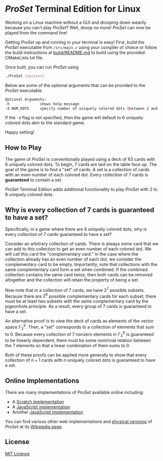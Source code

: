 # *ProSet* Terminal Edition for Linux

Working on a Linux machine without a GUI and drooping down wearily because you can't play *ProSet*? Well, droop no more! *ProSet* can now be played from the command line!

Getting *ProSet* up and running in your terminal is easy! First, build the *ProSet* executable from `/src/main.c` using your compiler of choice or follow the build instructions at [build/README.md](build/README.md) to build using the provided CMakeLists.txt file.

Once built, you can run *ProSet* using
```bash
./ProSet [options]
```

Below are some of the optional arguments that can be provided to the *ProSet* executable.
```bash
Optional Arguments:
-h              shows help message
-d NUM_DOTS     specify number of uniquely colored dots (between 2 and 8 inclusive)
```
If the `-d` flag is not specified, then the game will default to 6 uniquely colored dots akin to the standard game.

Happy setting!

## How to Play

The game of *ProSet* is conventionally played using a deck of 63 cards with 6 uniquely colored dots. To begin, 7 cards are laid on the table face up. The goal of the game is to find a "set" of cards. A set is a collection of cards with an even number of each colored dot. Every collection of 7 cards is **guaranteed** to contain a set.

*ProSet* Terminal Edition adds additional functionality to play *ProSet* with 2 to 8 uniquely colored dots.

## Why is every collection of 7 cards is guaranteed to have a set?

Specifically, in a game where there are $6$ uniquely colored dots, why is every collection of $7$ cards guaranteed to have a set?

Consider an arbitrary collection of cards. There is always some card that we can add to this collection to get an even number of each colored dot. We will call this card the "complementary card." In the case where the collection already has an even number of each dot, we consider the complementary card to be empty. Importantly, note that collections with the same complementary card form a set when combined. If the combined collection contains the same card twice, then both cards can be removed altogether and the collection will retain the property of being a set.

Now note that in a collection of $7$ cards, we have $2^7$ possible subsets. Because there are $2^6$ possible complementary cards for each subset, there must be at least two subsets with the same complementary card by the pigeonhole principle. As a result, every group of 7 cards is guaranteed to have a set.

An alternative proof is to view the deck of cards as elements of the vector space $\mathbb{F}_2^6$. Then, a "set" corresponds to a collection of elements that sum to $0$. Because every collection of $7$ nonzero elements in $\mathbb{F}_2^6$ is guaranteed to be linearly dependent, there must be some nontrivial relation between the $7$ elements so that a linear combination of them sums to $0$.

Both of these proofs can be applied more generally to show that every collection of $n+1$ cards with $n$ uniquely colored dots is guaranteed to have a set.

## Online Implementations

There are many implementations of *ProSet* available online including:
- A [Scratch implementation](https://scratch.mit.edu/projects/992397812/)
- A [JavaScript implementation](https://www.prosetgame.com/)
- Another [JavaScript implementation](https://www.mathcamp.org/2015/proset/)

You can find various other web implementations and [physical versions](https://www.thegamecrafter.com/games/proset) of *ProSet* at its [Wikipedia page](https://en.wikipedia.org/wiki/Projective_Set_(game)).

## License
[MIT License](LICENSE)
